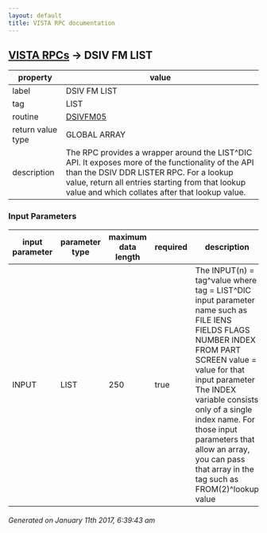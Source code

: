 ```yaml
---
layout: default
title: VISTA RPC documentation
---
```




## [VISTA RPCs](TableOfContent.md) &#8594; DSIV FM LIST 

 property | value 
--- | --- 
 label | DSIV FM LIST
 tag | LIST
 routine | [DSIVFM05](http://code.osehra.org/dox/Routine_DSIVFM05_source.html)
 return value type | GLOBAL ARRAY
 description | The RPC provides a wrapper around the LIST^DIC API. It exposes more of the functionality of the API than the DSIV DDR LISTER RPC. For a lookup value, return all entries starting from that lookup value and which collates after that lookup value.

### Input Parameters

| input parameter | parameter type | maximum data length | required | description | 
| --- | --- | --- | --- | --- | 
| INPUT | LIST | 250 | true |  The INPUT(n) = tag^value  where   tag = LIST^DIC input parameter name such as         FILE  IENS  FIELDS  FLAGS  NUMBER  INDEX  FROM  PART  SCREEN   value = value for that input parameter  The INDEX variable consists only of a single index name.  For those input parameters that allow an array, you can pass that array in the tag such as FROM(2)^lookup value | 




 ###### Generated on January 11th 2017, 6:39:43 am
